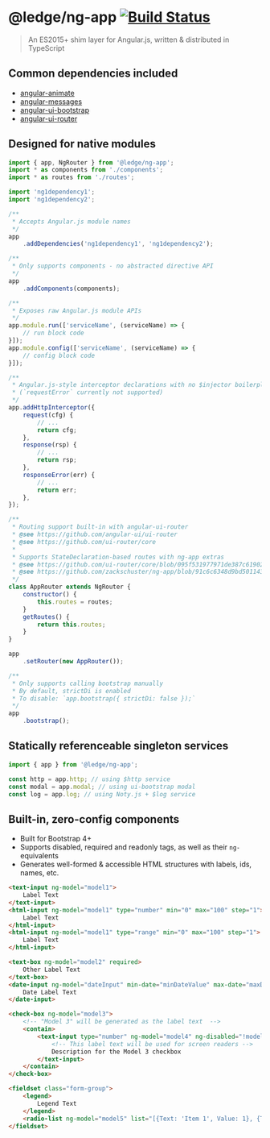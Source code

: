 # @ledge/ng-app [![Build Status](https://travis-ci.org/zackschuster/ng-app.svg?branch=master)](https://travis-ci.org/zackschuster/ng-app)

> An ES2015+ shim layer for Angular.js, written & distributed in TypeScript

## Common dependencies included

- [angular-animate](https://www.npmjs.com/package/angular-animate)
- [angular-messages](https://www.npmjs.com/package/angular-messages)
- [angular-ui-bootstrap](https://www.npmjs.com/package/angular-ui-bootstrap)
- [angular-ui-router](https://www.npmjs.com/package/@uirouter/angularjs)

## Designed for native modules

```js
import { app, NgRouter } from '@ledge/ng-app';
import * as components from './components';
import * as routes from './routes';

import 'ng1dependency1';
import 'ng1dependency2';

/**
 * Accepts Angular.js module names
 */
app
	.addDependencies('ng1dependency1', 'ng1dependency2');

/**
 * Only supports components - no abstracted directive API
 */
app
	.addComponents(components);

/**
 * Exposes raw Angular.js module APIs
 */
app.module.run(['serviceName', (serviceName) => {
	// run block code
}]);
app.module.config(['serviceName', (serviceName) => {
	// config block code
}]);

/**
 * Angular.js-style interceptor declarations with no $injector boilerplate
 * (`requestError` currently not supported)
 */
app.addHttpInterceptor({
	request(cfg) {
		// ...
		return cfg;
	},
	response(rsp) {
		// ...
		return rsp;
	},
	responseError(err) {
		// ...
		return err;
	},
});

/**
 * Routing support built-in with angular-ui-router
 * @see https://github.com/angular-ui/ui-router
 * @see https://github.com/ui-router/core
 *
 * Supports StateDeclaration-based routes with ng-app extras
 * @see https://github.com/ui-router/core/blob/095f531977971de387c619024c284f0f4df375d6/src/state/interface.ts#L111
 * @see https://github.com/zackschuster/ng-app/blob/91c6c6348d9bd501143bb570b6628ceae6299a9f/src/router.ts#L142
 */
class AppRouter extends NgRouter {
	constructor() {
		this.routes = routes;
	}
	getRoutes() {
		return this.routes;
	}
}

app
	.setRouter(new AppRouter());

/**
 * Only supports calling bootstrap manually
 * By default, strictDi is enabled
 * To disable: `app.bootstrap({ strictDi: false });`
 */
app
	.bootstrap();
```

## Statically referenceable singleton services

```js
import { app } from '@ledge/ng-app';

const http = app.http; // using $http service
const modal = app.modal; // using ui-bootstrap modal
const log = app.log; // using Noty.js + $log service
```

## Built-in, zero-config components

- Built for Bootstrap 4+
- Supports disabled, required and readonly tags, as well as their `ng-`equivalents
- Generates well-formed & accessible HTML structures with labels, ids, names, etc.

```html
<text-input ng-model="model1">
	Label Text
</text-input>
<html-input ng-model="model1" type="number" min="0" max="100" step="1">
	Label Text
</html-input>
<html-input ng-model="model1" type="range" min="0" max="100" step="1">
	Label Text
</html-input>

<text-box ng-model="model2" required>
	Other Label Text
</text-box>
<date-input ng-model="dateInput" min-date="minDateValue" max-date="maxDateValue">
	Date Label Text
</date-input>

<check-box ng-model="model3">
	<!-- "Model 3" will be generated as the label text  -->
	<contain>
		<text-input type="number" ng-model="model4" ng-disabled="!model3" min="1" max="2">
			<!-- This label text will be used for screen readers -->
			Description for the Model 3 checkbox
		</text-input>
	</contain>
</check-box>

<fieldset class="form-group">
	<legend>
		Legend Text
	</legend>
	<radio-list ng-model="model5" list="[{Text: 'Item 1', Value: 1}, {Text: 'Item 2', Value: 2}]"></radio-list>
</fieldset>
```
